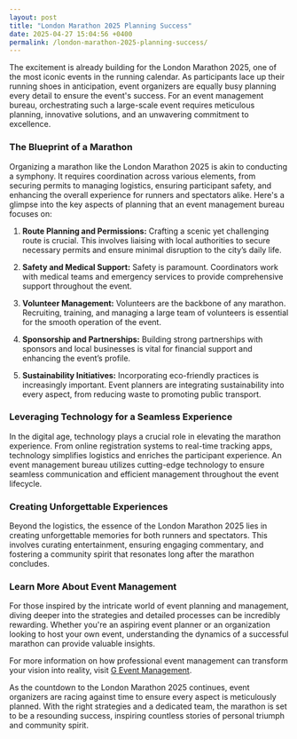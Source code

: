 ```yaml
---
layout: post
title: "London Marathon 2025 Planning Success"
date: 2025-04-27 15:04:56 +0400
permalink: /london-marathon-2025-planning-success/
---
```



The excitement is already building for the London Marathon 2025, one of the most iconic events in the running calendar. As participants lace up their running shoes in anticipation, event organizers are equally busy planning every detail to ensure the event's success. For an event management bureau, orchestrating such a large-scale event requires meticulous planning, innovative solutions, and an unwavering commitment to excellence.

### The Blueprint of a Marathon

Organizing a marathon like the London Marathon 2025 is akin to conducting a symphony. It requires coordination across various elements, from securing permits to managing logistics, ensuring participant safety, and enhancing the overall experience for runners and spectators alike. Here's a glimpse into the key aspects of planning that an event management bureau focuses on:

1. **Route Planning and Permissions:** Crafting a scenic yet challenging route is crucial. This involves liaising with local authorities to secure necessary permits and ensure minimal disruption to the city’s daily life.

2. **Safety and Medical Support:** Safety is paramount. Coordinators work with medical teams and emergency services to provide comprehensive support throughout the event.

3. **Volunteer Management:** Volunteers are the backbone of any marathon. Recruiting, training, and managing a large team of volunteers is essential for the smooth operation of the event.

4. **Sponsorship and Partnerships:** Building strong partnerships with sponsors and local businesses is vital for financial support and enhancing the event’s profile.

5. **Sustainability Initiatives:** Incorporating eco-friendly practices is increasingly important. Event planners are integrating sustainability into every aspect, from reducing waste to promoting public transport.

### Leveraging Technology for a Seamless Experience

In the digital age, technology plays a crucial role in elevating the marathon experience. From online registration systems to real-time tracking apps, technology simplifies logistics and enriches the participant experience. An event management bureau utilizes cutting-edge technology to ensure seamless communication and efficient management throughout the event lifecycle.

### Creating Unforgettable Experiences

Beyond the logistics, the essence of the London Marathon 2025 lies in creating unforgettable memories for both runners and spectators. This involves curating entertainment, ensuring engaging commentary, and fostering a community spirit that resonates long after the marathon concludes.

### Learn More About Event Management

For those inspired by the intricate world of event planning and management, diving deeper into the strategies and detailed processes can be incredibly rewarding. Whether you're an aspiring event planner or an organization looking to host your own event, understanding the dynamics of a successful marathon can provide valuable insights.

For more information on how professional event management can transform your vision into reality, visit [G Event Management](https://geventm.com/).

As the countdown to the London Marathon 2025 continues, event organizers are racing against time to ensure every aspect is meticulously planned. With the right strategies and a dedicated team, the marathon is set to be a resounding success, inspiring countless stories of personal triumph and community spirit.